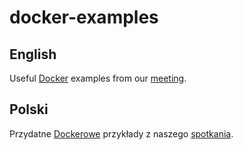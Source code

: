 # docker-examples

English
-------
Useful [Docker](https://www.docker.com/) examples from our [meeting](https://www.facebook.com/events/1004369623032984/).

Polski
------
Przydatne [Dockerowe](https://www.docker.com/) przykłady z naszego [spotkania](https://www.facebook.com/events/1004369623032984/).
